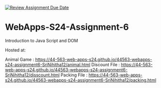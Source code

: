 [![Review Assignment Due Date](https://classroom.github.com/assets/deadline-readme-button-24ddc0f5d75046c5622901739e7c5dd533143b0c8e959d652212380cedb1ea36.svg)](https://classroom.github.com/a/1Z6dGCon)
# WebApps-S24-Assignment-6
Introduction to Java Script and DOM

Hosted at:

Animal Game : https://44-563-web-apps-s24.github.io/44563-webapps-s24-assignment6-SriNihitha12/animal.html
Discount File : https://44-563-web-apps-s24.github.io/44563-webapps-s24-assignment6-SriNihitha12/disscount.html
Packing File : https://44-563-web-apps-s24.github.io/44563-webapps-s24-assignment6-SriNihitha12/packing.html
